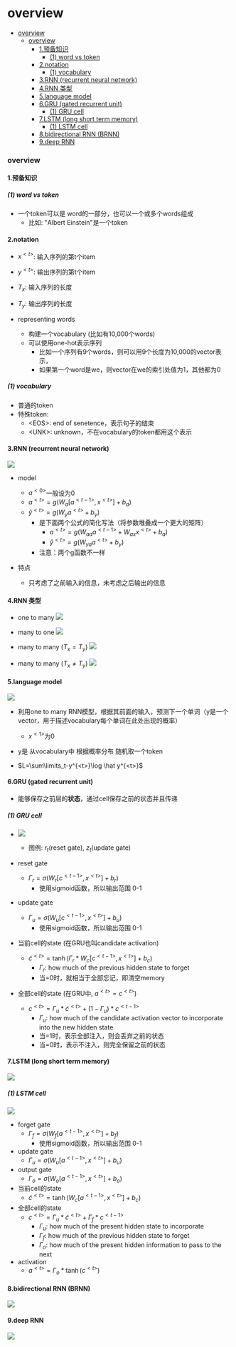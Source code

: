 # overview


<!-- @import "[TOC]" {cmd="toc" depthFrom=1 depthTo=6 orderedList=false} -->

<!-- code_chunk_output -->

- [overview](#overview)
    - [overview](#overview-1)
      - [1.预备知识](#1预备知识)
        - [(1) word vs token](#1-word-vs-token)
      - [2.notation](#2notation)
        - [(1) vocabulary](#1-vocabulary)
      - [3.RNN (recurrent neural network)](#3rnn-recurrent-neural-network)
      - [4.RNN 类型](#4rnn-类型)
      - [5.language model](#5language-model)
      - [6.GRU (gated recurrent unit)](#6gru-gated-recurrent-unit)
        - [(1) GRU cell](#1-gru-cell)
      - [7.LSTM (long short term memory)](#7lstm-long-short-term-memory)
        - [(1) LSTM cell](#1-lstm-cell)
      - [8.bidirectional RNN (BRNN)](#8bidirectional-rnn-brnn)
      - [9.deep RNN](#9deep-rnn)

<!-- /code_chunk_output -->



### overview

#### 1.预备知识

##### (1) word vs token
* 一个token可以是 word的一部分，也可以一个或多个words组成
    * 比如: "Albert Einstein"是一个token

#### 2.notation

* $x^{<t>}$: 输入序列的第t个item
* $y^{<t>}$: 输出序列的第t个item
* $T_x$: 输入序列的长度
* $T_y$: 输出序列的长度

* representing words
    * 构建一个vocabulary (比如有10,000个words)
    * 可以使用one-hot表示序列
        * 比如一个序列有9个words，则可以用9个长度为10,000的vector表示，
        * 如果第一个word是we，则vector在we的索引处值为1，其他都为0

##### (1) vocabulary
* 普通的token
* 特殊token:
    * \<EOS\>: end of senetence，表示句子的结束
    * \<UNK\>: unknown，不在vocabulary的token都用这个表示

#### 3.RNN (recurrent neural network)

![](./imgs/rnn_01.png)


* model
    * $a^{<0>}$一般设为0
    * $a^{<t>} = g(W_{a}[a^{<t-1>},x^{<t>}] +b_a)$
    * $\hat y^{<t>} = g(W_{y}a^{<t>}+b_y)$
        * 是下面两个公式的简化写法（将参数堆叠成一个更大的矩阵）
            * $a^{<t>} = g(W_{aa}a^{<t-1>} + W_{ax}x^{<t>}+b_a)$
            * $\hat y^{<t>} = g(W_{ya}a^{<t>}+b_y)$
        * 注意：两个g函数不一样

* 特点
    * 只考虑了之前输入的信息，未考虑之后输出的信息

#### 4.RNN 类型

* one to many
![](./imgs/rnn_02.png)

* many to one
![](./imgs/rnn_03.png)

* many to many ($T_x = T_y$)
![](./imgs/rnn_04.png)

* many to many ($T_x \neq T_y$)
![](./imgs/rnn_05.png)

#### 5.language model

![](./imgs/rnn_06.png)

* 利用one to many RNN模型，根据其前面的输入，预测下一个单词（y是一个vector，用于描述vocabulary每个单词在此处出现的概率）
    * $x^{<1>}$为0
* y是 从vocabulary中 根据概率分布 随机取一个token

* $L=\sum\limits_t-y^{<t>}\log \hat y^{<t>}$

#### 6.GRU (gated recurrent unit)

* 能够保存之前层的**状态**，通过cell保存之前的状态并且传递

##### (1) GRU cell
* ![](./imgs/rnn_07.png)
    * 图例: $r_t$(reset gate), $z_t$(update gate)

* reset gate
    * $\Gamma_r = \sigma(W_r[c^{<t-1>}, x^{<t>}] + b_r)$
        * 使用sigmoid函数，所以输出范围 0-1
* update gate
    * $\Gamma_u = \sigma(W_u[c^{<t-1>}, x^{<t>}] + b_u)$
        * 使用sigmoid函数，所以输出范围 0-1
* 当前cell的state (在GRU也叫candidate activation)
    * $\tilde{c}^{<t>} = \tanh(\Gamma_r * W_c[c^{<t-1>}, x^{<t>}] + b_c)$
        * $\Gamma_r$: how much of the previous hidden state to forget 
        * 当=0时，就相当于全部忘记，即清空memory
* 全部cell的state (在GRU中, $a^{<t>} = c^{<t>}$)
    * $c^{<t>} = \Gamma_u * \tilde{c}^{<t>} + (1-\Gamma_u) * c^{<t-1>}$
        * $\Gamma_u$: how much of the candidate activation vector to incorporate into the new hidden state
        * 当=1时，表示全部注入，则会丢弃之前的状态
        * 当=0时，表示不注入，则完全保留之前的状态

#### 7.LSTM (long short term memory)

![](./imgs/rnn_09.png)

##### (1) LSTM cell

![](./imgs/rnn_08.png)
* forget gate
    * $\Gamma_f = \sigma(W_f[a^{<t-1>}, x^{<t>}] + b_f)$
        * 使用sigmoid函数，所以输出范围 0-1
* update gate
    * $\Gamma_u = \sigma(W_u[a^{<t-1>}, x^{<t>}] + b_u)$
* output gate
    * $\Gamma_o = \sigma(W_o[a^{<t-1>}, x^{<t>}] + b_o)$
* 当前cell的state
    * $\tilde{c}^{<t>} = \tanh(W_c[a^{<t-1>}, x^{<t>}] + b_c)$
* 全部cell的state 
    * $c^{<t>} = \Gamma_u * \tilde{c}^{<t>} + \Gamma_f * c^{<t-1>}$
        * $\Gamma_u$: how much of the present hidden state to incorporate
        * $\Gamma_f$: how much of the previous hidden state to forget 
        * $\Gamma_o$: how much of the present hidden information to pass to the next 
* activation
    * $a^{<t>} = \Gamma_o * \tanh(c^{<t>})$

#### 8.bidirectional RNN (BRNN)
![](./imgs/rnn_10.png)

#### 9.deep RNN
![](./imgs/rnn_11.png)